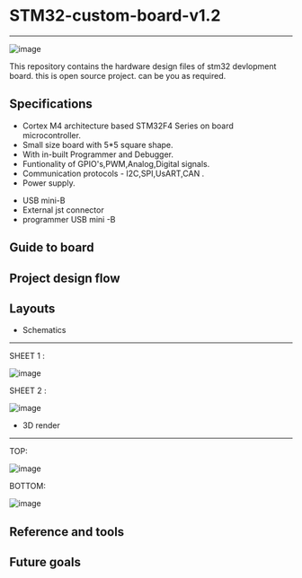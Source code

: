 # STM32-custom-board-v1.2
---

![image](https://github.com/Himanshukohale22/stm32-custom-board-v1.2/assets/114358863/c8abf4b8-0ec7-41fb-8ccc-b29d5fe71a4a)



This repository contains the hardware design files of stm32 devlopment board. this is open source project. can be you as required.

Specifications
--

* Cortex M4 architecture based STM32F4 Series on board microcontroller.
* Small size board with 5*5 square shape.
* With in-built Programmer and Debugger.
* Funtionality of GPIO's,PWM,Analog,Digital signals.
* Communication protocols - I2C,SPI,UsART,CAN . 
* Power supply.
 - USB mini-B
 - External jst connector
 - programmer USB mini -B


Guide to board
--

Project design flow
--

Layouts
--

* Schematics
---

SHEET 1 : 

![image](https://github.com/Himanshukohale22/stm32-custom-board-v1.2/assets/114358863/c85c7ecf-0471-4226-9f5d-ae9a612a24f1)

SHEET 2 :

![image](https://github.com/Himanshukohale22/stm32-custom-board-v1.2/assets/114358863/ab70f297-de76-4551-9ecc-f1c190f2fb98)


* 3D render
---

TOP:

![image](https://github.com/Himanshukohale22/stm32-custom-board-v1.2/assets/114358863/14214dac-d3af-43d1-8a7f-21b961678d73)


BOTTOM: 

![image](https://github.com/Himanshukohale22/stm32-custom-board-v1.2/assets/114358863/d6d21a43-b10b-4b70-b660-7e2cf4b57da9)



Reference and tools 
--

Future goals 
--
